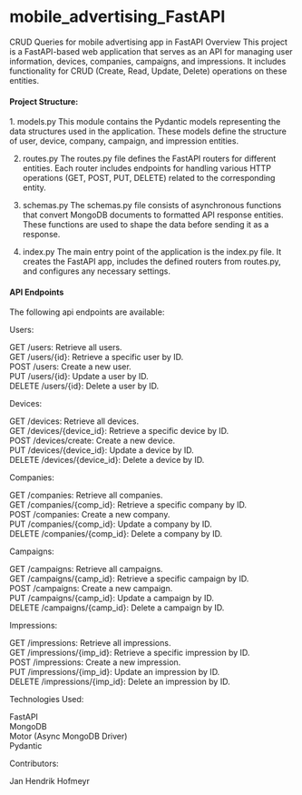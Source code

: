 # mobile_advertising_FastAPI
CRUD Queries for mobile advertising app in FastAPI
Overview
This project is a FastAPI-based web application that serves as an API for managing user information, devices, companies, campaigns, and impressions. It includes functionality for CRUD (Create, Read, Update, Delete) operations on these entities.

<h4>Project Structure:</h4>
1. models.py
This module contains the Pydantic models representing the data structures used in the application. These models define the structure of user, device, company, campaign, and impression entities.

2. routes.py
The routes.py file defines the FastAPI routers for different entities. Each router includes endpoints for handling various HTTP operations (GET, POST, PUT, DELETE) related to the corresponding entity.

3. schemas.py
The schemas.py file consists of asynchronous functions that convert MongoDB documents to formatted API response entities. These functions are used to shape the data before sending it as a response.

4. index.py
The main entry point of the application is the index.py file. It creates the FastAPI app, includes the defined routers from routes.py, and configures any necessary settings.


<h4>API Endpoints</h4>
The following api endpoints are available:      




Users:  

GET /users: Retrieve all users. <br>
GET /users/{id}: Retrieve a specific user by ID. <br>
POST /users: Create a new user. <br>
PUT /users/{id}: Update a user by ID. <br>
DELETE /users/{id}: Delete a user by ID. <br>

Devices:

GET /devices: Retrieve all devices.<br>
GET /devices/{device_id}: Retrieve a specific device by ID.<br>
POST /devices/create: Create a new device.<br>
PUT /devices/{device_id}: Update a device by ID.<br>
DELETE /devices/{device_id}: Delete a device by ID.<br>

Companies:

GET /companies: Retrieve all companies.<br>
GET /companies/{comp_id}: Retrieve a specific company by ID.<br>
POST /companies: Create a new company.<br>
PUT /companies/{comp_id}: Update a company by ID.<br>
DELETE /companies/{comp_id}: Delete a company by ID.<br>

Campaigns:

GET /campaigns: Retrieve all campaigns.<br>
GET /campaigns/{camp_id}: Retrieve a specific campaign by ID.<br>
POST /campaigns: Create a new campaign.<br>
PUT /campaigns/{camp_id}: Update a campaign by ID.<br>
DELETE /campaigns/{camp_id}: Delete a campaign by ID.<br>

Impressions:

GET /impressions: Retrieve all impressions.<br>
GET /impressions/{imp_id}: Retrieve a specific impression by ID.<br>
POST /impressions: Create a new impression.<br>
PUT /impressions/{imp_id}: Update an impression by ID.<br>
DELETE /impressions/{imp_id}: Delete an impression by ID.<br>

Technologies Used:

FastAPI<br>
MongoDB<br>
Motor (Async MongoDB Driver)<br>
Pydantic<br>

Contributors:

Jan Hendrik Hofmeyr

